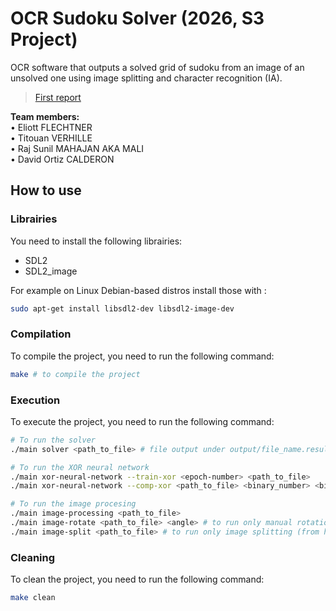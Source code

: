 # OCR Sudoku Solver (2026, S3 Project)

OCR software that outputs a solved grid of sudoku from an image of an unsolved one using image splitting and character recognition (IA).

> [First report](rapport_1.pdf)

**Team members:**  
• Eliott FLECHTNER  
• Titouan VERHILLE  
• Raj Sunil MAHAJAN AKA MALI  
• David Ortiz CALDERON

## How to use

### Librairies

You need to install the following librairies:

- SDL2
- SDL2_image

For example on Linux Debian-based distros install those with :

```bash
sudo apt-get install libsdl2-dev libsdl2-image-dev
```

### Compilation

To compile the project, you need to run the following command:

```bash
make # to compile the project
```

### Execution

To execute the project, you need to run the following command:

```bash
# To run the solver
./main solver <path_to_file> # file output under output/file_name.results

# To run the XOR neural network
./main xor-neural-network --train-xor <epoch-number> <path_to_file>
./main xor-neural-network --comp-xor <path_to_file> <binary_number> <binary_number>

# To run the image procesing
./main image-processing <path_to_file>
./main image-rotate <path_to_file> <angle> # to run only manual rotation
./main image-split <path_to_file> # to run only image splitting (from hard-coded values)
```

### Cleaning

To clean the project, you need to run the following command:

```bash
make clean
```
